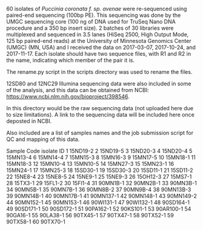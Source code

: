 60 isolates of *Puccinia coronata f. sp. avenae* were re-sequenced using paired-end sequencing (100bp PE). This sequencing was done by the UMGC sequencing core (100 ng of DNA used for TruSeq Nano DNA procedure and a 350 bp insert size). 2 batches of 30 libraries were multiplexed and sequenced in 3.5 lanes (HiSeq 2500, High Output Mode, 125 bp paired-end reads) at the University of Minnesota Genomics Center (UMGC) (MN, USA) and I received the data on 2017-03-07, 2017-10-24, and 2017-11-17. Each isolate should have two sequence files, with R1 and R2 in the name, indicating which member of the pair it is.

The rename.py script in the scripts directory was used to rename the files.

12SD80 and 12NC29 Illumina sequencing data were also included in some of the analysis, and this data can be obtained from NCBI: https://www.ncbi.nlm.nih.gov/bioproject/398546.

In this directory would be the raw sequencing data (not uploaded here due to size limitations). A link to the sequencing data will be included here once deposted in NCBI.

Also included are a list of samples names and the job submission script for QC and mapping of this data.

Sample Code	isolate ID
1	15ND19-2
2	15ND19-5
3	15ND20-3
4	15ND20-4
5	15MN13-4
6	15MN14-4
7	15MN15-3
8	15MN16-3
9	15MN17-5
10	15MN18-1
11	15MN18-3
12	15MN10-4
13	15MN10-5
14	15MN27-3
15	15MN23-1
16	15MN24-1
17	15MN25-3
18	15SD30-1
19	15SD30-3
20	15SD11-1
21	15SD11-2
22	15NE8-4
23	15NE8-5
24	15NE9-1
25	15NE9-3
26	15OH12-3
27	15MS7-1
28	15TX3-1
29	15FL1-2
30	15Fl1-4
31	90MN1B-1
32	90MN2B-1
33	90MN3B-1
34	90MN5B-1
35	90MN7B-1
36	90MN8B-2
37	90MN9B-4
38	90MN13B-3
39	90MN14B-1
40	90MN17B-1
41	90MN137-1
42	90MN148-1
43	90MN149-2
44	90MN152-1
45	90MN153-1
46	90WI131-1
47	90WI132-1
48	90SD164-1
49	90SD171-1
50	90SD172-1
51	90PA162-1
52	90KS101-1
53	90AR100-1
54	90GA16-1
55	90LA38-1
56	90TX45-1
57	90TX47-1
58	90TX52-1
59	90TX58-1
60	90TX70-1
